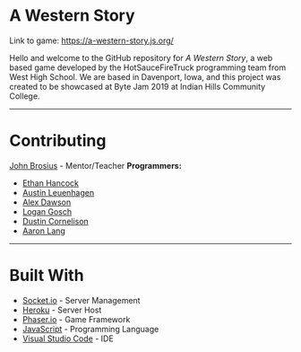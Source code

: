 # A Western Story

Link to game: https://a-western-story.js.org/

Hello and welcome to the GitHub repository for _A Western Story_, a web based game developed by the HotSauceFireTruck programming team from West High School. We are based in Davenport, Iowa, and this project was created to be showcased at Byte Jam 2019 at Indian Hills Community College. 

<hr>
<h1>Contributing</h1>
<a href="https://github.com/brosius02">John Brosius</a> - Mentor/Teacher
<b>Programmers:</b>
<ul>
<li><a href="https://github.com/tranqnhan>Nhan Tran</a></li>
<li><a href="https://github.com/ETRulz">Ethan Hancock</a></li>
<li><a href="https://github.com/Lui798">Austin Leuenhagen</a></li>
<li><a href="https://github.com/adawson21">Alex Dawson</a></li>
<li><a href="https://github.com/logan-gosch">Logan Gosch</a></li>
<li><a href="https://github.com/CodingSyntax">Dustin Cornelison</a></li>
<li><a href="https://github.com/alang2002">Aaron Lang</a></li>
</ul>

<hr>
<h1>Built With</h1>
<ul>

<li><a href="https://socket.io/">Socket.io</a> - Server Management</li>
<li><a href="https://www.heroku.com/">Heroku</a> - Server Host</li>
<li><a href="https://phaser.io/">Phaser.io</a> - Game Framework</li>
<li><a href="https://www.javascript.com/">JavaScript</a> - Programming Language</li>
<li><a href="https://code.visualstudio.com/">Visual Studio Code</a> - IDE</li>
</ul>
